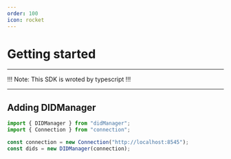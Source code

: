 ```yaml
---
order: 100
icon: rocket
---
```


# Getting started

---

!!! Note:
This SDK is wroted by typescript
!!!

---

## Adding DIDManager

```ts
import { DIDManager } from "didManager";
import { Connection } from "connection";

const connection = new Connection("http://localhost:8545");
const dids = new DIDManager(connection);
```
